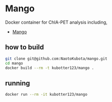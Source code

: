 # Mango

Docker container for ChIA-PET analysis including,
- [Mango](https://github.com/dphansti/mango)

## how to build

```sh
git clone git@github.com:NaotoKubota/mango.git
cd mango
docker build --rm -t kubotter123/mango .
```

## running

```sh
docker run --rm -it kubotter123/mango
```
